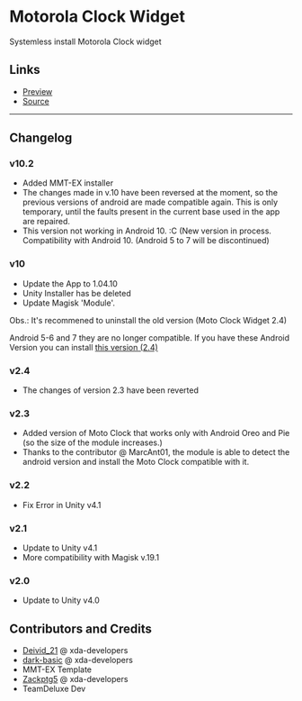 # Motorola Clock Widget 
Systemless install Motorola Clock widget

## Links
- [Preview](https://lh3.googleusercontent.com/mxg0KHsP3otydflPn2ZX33OimQdbvAf27a5-h39RlxX6ycngEOKQ_WamTahBAsBfGcbGPt7A0siMX6LzJrVgIQc21tp9Bm1_DGKNagRevApXNo3kJpsO0bG0Vjj9xVB5Wt52EIKhbGKFI_RRKIuIXMqReLt5OeqJQj0JsQ4LwuPIZPsY41WHRC5w1TPyLzhuleXRQ5iwrK8_6Nn8lC26quTpJruEi_JDXFsLp_czMn05QoShMjalRKEUF71n_JEz_Wd-XTd1GzAcGVqtJ_0jp2QS0lbFUBvdublPO1XO86WDqXYarg6YZpRqIBqRfL_rpS6oeFUUx_D9Wq_xEBIl-kk6-b4RE2mqCFPU2Uc8CS023fLAJdiB-9y_zX7kQscOzqyJjCCKOh2XXP0jsXbF64zsppD-LOmV6eAICVu2bDlDKLF1sc80CS1ffqFMCp-PLKlyvNE_xnqTx6XW2_nfRilD1pU0NxmVhNV7pdPQPMDLJICTwBk7rRouXSDuLOmKf7GaFVMya9vZBYDnv1OnX4_zknJ-dAs71ftY-fEtOM_uQ3PR9ZQKmlN0U0c6o6gqAov_82wKWoWYnC23KaNX73jeoSV49rmvqM_0Rp7E7NRAgagU97YPktQWf6zGEwfsk1VIC_4lnqAHPYauI84mpjLyv8d00zW3DPquS0ugqnZxbO-42W8_S0zGhg=w325-h577-no)
- [Source](https://github.com/Magisk-Modules-Repo/motoclockwidget)

---
## Changelog
### v10.2
- Added MMT-EX installer
- The changes made in v.10 have been reversed at the moment, so the previous versions of android are made compatible again. This is only temporary, until the faults present in the current base used in the app are repaired.
- This version not working in Android 10. :C (New version in process. Compatibility with Android 10. (Android 5 to 7 will be discontinued)
### v10
- Update the App to 1.04.10
- Unity Installer has be deleted
- Update Magisk 'Module'.
 
Obs.: It's recommened to uninstall the old version (Moto Clock Widget 2.4) 

Android 5-6 and 7 they are no longer compatible. 
If you have these Android Version you can install [this version (2.4)](https://github.com/Magisk-Modules-Repo/motoclockwidget/releases/download/ByeMotoClockLegacy/Moto.Clock.Widget.Legacy-v2.4.zip)
### v2.4
- The changes of version 2.3 have been reverted
### v2.3
- Added version of Moto Clock that works only with Android Oreo and Pie (so the size of the module increases.)
- Thanks to the contributor @ MarcAnt01, the module is able to detect the android version and install the Moto Clock compatible with it.
### v2.2
- Fix Error in Unity v4.1
### v2.1
- Update to Unity v4.1
- More compatibility with Magisk v.19.1
### v2.0
- Update to Unity v4.0


## Contributors and Credits
- [Deivid_21](https://forum.xda-developers.com/member.php?u=7201331) @ xda-developers
- [dark-basic](https://forum.xda-developers.com/member.php?u=7922511) @ xda-developers
- MMT-EX Template
- [Zackptg5](https://forum.xda-developers.com/member.php?u=6037748) @ xda-developers
- TeamDeluxe Dev


